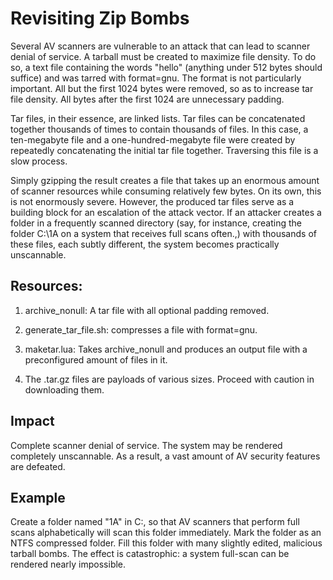 # Revisiting Zip Bombs

Several AV scanners are vulnerable to an attack that can lead to scanner denial of service. A tarball must be created to maximize file density. To do so, a text file containing the words "hello" (anything under 512 bytes should suffice) and was tarred with format=gnu. The format is not particularly important. All but the first 1024 bytes were removed, so as to increase tar file density. All bytes after the first 1024 are unnecessary padding.


Tar files, in their essence, are linked lists. Tar files can be concatenated together thousands of times to contain thousands of files. In this case, a ten-megabyte file and a one-hundred-megabyte file were created by repeatedly concatenating the initial tar file together. Traversing this file is a slow process.


Simply gzipping the result creates a file that takes up an enormous amount of scanner resources  while consuming relatively few bytes. On its own, this is not enormously severe. However, the produced tar files serve as a building block for an escalation of the attack vector. If an attacker creates a folder in a frequently scanned directory (say, for instance, creating the folder C:\1A on a system that receives full scans often.,) with thousands of these files, each subtly different, the system becomes practically unscannable.


## Resources:
1) archive_nonull: A tar file with all optional padding removed.


2) generate_tar_file.sh: compresses a file with format=gnu.


3) maketar.lua: Takes archive_nonull and produces an output file with a preconfigured amount of files in it. 


4) The .tar.gz files are payloads of various sizes. Proceed with caution in downloading them.

## Impact

Complete scanner denial of service. The system may be rendered completely unscannable. As a result, a vast amount of AV security features are defeated.

## Example

Create a folder named "1A" in C:\, so that AV scanners that perform full scans alphabetically will scan this folder immediately. Mark the folder as an NTFS compressed folder. Fill this folder with many slightly edited, malicious tarball bombs. The effect is catastrophic: a system full-scan can be rendered nearly impossible.
